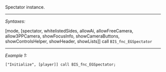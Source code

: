 Spectator instance.


---
*Syntaxes:*

[mode, [spectator, whitelistedSides, allowAi, allowFreeCamera, allow3PPCamera, showFocusInfo, showCameraButtons, showControlsHelper, showHeader, showLists]] call `BIS_fnc_EGSpectator`

---
*Example 1:*

```sqf
["Initialize", [player]] call BIS_fnc_EGSpectator;
```